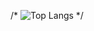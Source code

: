 /*
![Top Langs](https://github-readme-stats.vercel.app/api/top-langs/?username=asyaisbil&layout=compact&theme=radical)
*/
